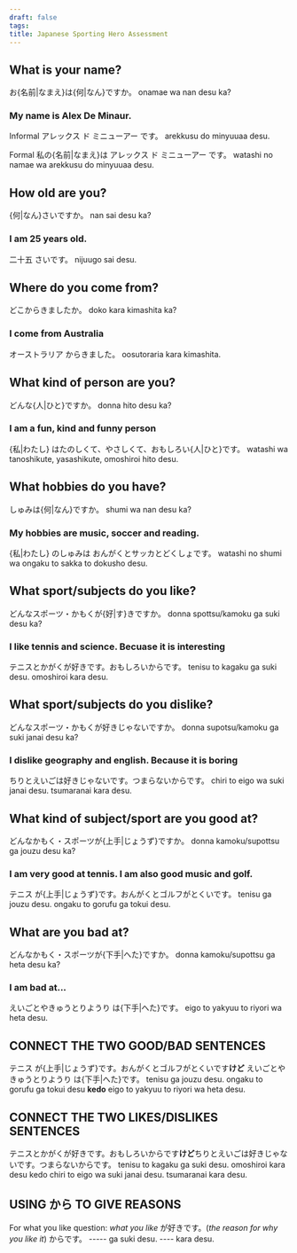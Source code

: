 ```yaml
---
draft: false
tags:
title: Japanese Sporting Hero Assessment
---
```

## What is your name?
お{名前|なまえ}は{何|なん}ですか。
onamae wa nan desu ka?

### My name is Alex De Minaur.
Informal 
アレックス ド ミニューアー です。
arekkusu do minyuuaa desu.

Formal
私の{名前|なまえ}は アレックス ド ミニューアー です。
watashi no namae wa arekkusu do minyuuaa desu.

## How old are you?
{何|なん}さいですか。
nan sai desu ka?
### I am 25 years old.
二十五 さいです。
nijuugo sai desu.

## Where do you come from?
どこからきましたか。
doko kara kimashita ka?
### I come from Australia
オーストラリア からきました。
oosutoraria kara kimashita.

## What kind of person are you?
どんな{人|ひと}ですか。
donna hito desu ka?
### I am a fun, kind and funny person
{私|わたし} はたのしくて、やさしくて、おもしろい{人|ひと}です。
watashi wa tanoshikute, yasashikute, omoshiroi hito desu.

## What hobbies do you have?
しゅみは{何|なん}ですか。
shumi wa nan desu ka?
### My hobbies are music, soccer and reading.
{私|わたし} のしゅみは おんがくとサッカとどくしょです。
 watashi no shumi wa ongaku to sakka to dokusho desu.

## What sport/subjects do you like?
どんなスポーツ・かもくが{好|す}きですか。
donna spottsu/kamoku ga suki desu ka?
### I like tennis and science. Becuase it is interesting
テニスとかがくが好きです。おもしろいからです。
tenisu to kagaku ga suki desu. omoshiroi kara desu.

## What sport/subjects do you dislike?
どんなスポーツ・かもくが好きじゃないですか。
donna supotsu/kamoku ga suki janai desu ka?
### I dislike geography and english. Because it is boring
ちりとえいごは好きじゃないです。つまらないからです。
chiri to eigo wa suki janai desu. tsumaranai kara desu.

## What kind of subject/sport are you good at?
どんなかもく・スポーツが{上手|じょうず}ですか。
donna kamoku/supottsu ga jouzu desu ka?
### I am very good at tennis. I am also good music and golf.
テニス が{上手|じょうず}です。おんがくとゴルフがとくいです。
tenisu ga jouzu desu. ongaku to gorufu ga tokui desu.

## What are you bad at? 
どんなかもく・スポーツが{下手|へた}ですか。
donna kamoku/supottsu ga heta desu ka?
### I am bad at...
えいごとやきゅうとりようり は{下手|へた}です。
eigo to yakyuu to riyori wa heta desu.
## CONNECT THE TWO GOOD/BAD SENTENCES
テニス が{上手|じょうず}です。おんがくとゴルフがとくいです**けど** えいごとやきゅうとりようり は{下手|へた}です。
tenisu ga jouzu desu. ongaku to gorufu ga tokui desu **kedo** eigo to yakyuu to riyori wa heta desu.
## CONNECT THE TWO LIKES/DISLIKES SENTENCES
テニスとかがくが好きです。おもしろいからです**けど**ちりとえいごは好きじゃないです。つまらないからです。
tenisu to kagaku ga suki desu. omoshiroi kara desu kedo chiri to eigo wa suki janai desu. tsumaranai kara desu.
## USING から TO GIVE REASONS

For what you like question:
*what you like* が好きです。(*the reason for why you like it*) からです。
----- ga suki desu. ---- kara desu.


